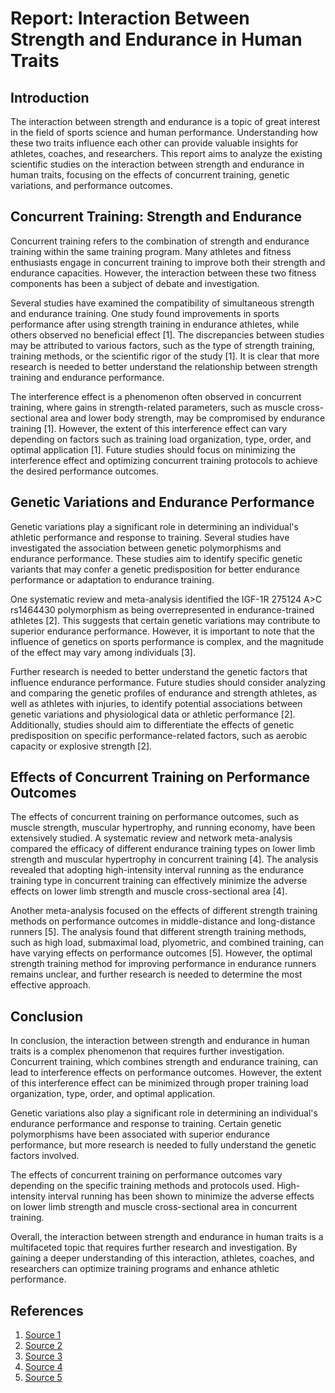 # Report: Interaction Between Strength and Endurance in Human Traits

## Introduction

The interaction between strength and endurance is a topic of great interest in the field of sports science and human performance. Understanding how these two traits influence each other can provide valuable insights for athletes, coaches, and researchers. This report aims to analyze the existing scientific studies on the interaction between strength and endurance in human traits, focusing on the effects of concurrent training, genetic variations, and performance outcomes.

## Concurrent Training: Strength and Endurance

Concurrent training refers to the combination of strength and endurance training within the same training program. Many athletes and fitness enthusiasts engage in concurrent training to improve both their strength and endurance capacities. However, the interaction between these two fitness components has been a subject of debate and investigation.

Several studies have examined the compatibility of simultaneous strength and endurance training. One study found improvements in sports performance after using strength training in endurance athletes, while others observed no beneficial effect [1]. The discrepancies between studies may be attributed to various factors, such as the type of strength training, training methods, or the scientific rigor of the study [1]. It is clear that more research is needed to better understand the relationship between strength training and endurance performance.

The interference effect is a phenomenon often observed in concurrent training, where gains in strength-related parameters, such as muscle cross-sectional area and lower body strength, may be compromised by endurance training [1]. However, the extent of this interference effect can vary depending on factors such as training load organization, type, order, and optimal application [1]. Future studies should focus on minimizing the interference effect and optimizing concurrent training protocols to achieve the desired performance outcomes.

## Genetic Variations and Endurance Performance

Genetic variations play a significant role in determining an individual's athletic performance and response to training. Several studies have investigated the association between genetic polymorphisms and endurance performance. These studies aim to identify specific genetic variants that may confer a genetic predisposition for better endurance performance or adaptation to endurance training.

One systematic review and meta-analysis identified the IGF-1R 275124 A>C rs1464430 polymorphism as being overrepresented in endurance-trained athletes [2]. This suggests that certain genetic variations may contribute to superior endurance performance. However, it is important to note that the influence of genetics on sports performance is complex, and the magnitude of the effect may vary among individuals [3].

Further research is needed to better understand the genetic factors that influence endurance performance. Future studies should consider analyzing and comparing the genetic profiles of endurance and strength athletes, as well as athletes with injuries, to identify potential associations between genetic variations and physiological data or athletic performance [2]. Additionally, studies should aim to differentiate the effects of genetic predisposition on specific performance-related factors, such as aerobic capacity or explosive strength [2].

## Effects of Concurrent Training on Performance Outcomes

The effects of concurrent training on performance outcomes, such as muscle strength, muscular hypertrophy, and running economy, have been extensively studied. A systematic review and network meta-analysis compared the efficacy of different endurance training types on lower limb strength and muscular hypertrophy in concurrent training [4]. The analysis revealed that adopting high-intensity interval running as the endurance training type in concurrent training can effectively minimize the adverse effects on lower limb strength and muscle cross-sectional area [4].

Another meta-analysis focused on the effects of different strength training methods on performance outcomes in middle-distance and long-distance runners [5]. The analysis found that different strength training methods, such as high load, submaximal load, plyometric, and combined training, can have varying effects on performance outcomes [5]. However, the optimal strength training method for improving performance in endurance runners remains unclear, and further research is needed to determine the most effective approach.

## Conclusion

In conclusion, the interaction between strength and endurance in human traits is a complex phenomenon that requires further investigation. Concurrent training, which combines strength and endurance training, can lead to interference effects on performance outcomes. However, the extent of this interference effect can be minimized through proper training load organization, type, order, and optimal application.

Genetic variations also play a significant role in determining an individual's endurance performance and response to training. Certain genetic polymorphisms have been associated with superior endurance performance, but more research is needed to fully understand the genetic factors involved.

The effects of concurrent training on performance outcomes vary depending on the specific training methods and protocols used. High-intensity interval running has been shown to minimize the adverse effects on lower limb strength and muscle cross-sectional area in concurrent training.

Overall, the interaction between strength and endurance in human traits is a multifaceted topic that requires further research and investigation. By gaining a deeper understanding of this interaction, athletes, coaches, and researchers can optimize training programs and enhance athletic performance.

## References

1. [Source 1](https://www.ncbi.nlm.nih.gov/pmc/articles/PMC9518107/)
2. [Source 2](https://www.ncbi.nlm.nih.gov/pmc/articles/PMC8334364/)
3. [Source 3](https://www.sciencedirect.com/science/article/pii/S1728869X23000679)
4. [Source 4](https://www.ncbi.nlm.nih.gov/pmc/articles/PMC10767279/)
5. [Source 5](https://link.springer.com/article/10.1007/s40279-024-02018-z)